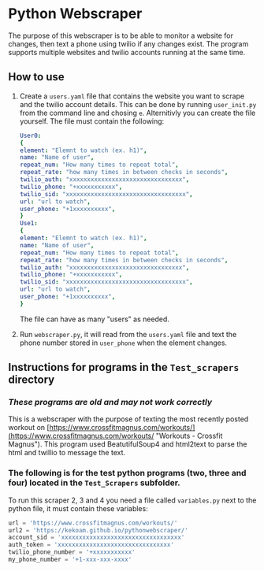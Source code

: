 # Python Webscraper

The purpose of this webscraper is to be able to monitor a website for changes, then text a phone using twilio if any changes exist.
The program supports multiple websites and twilio accounts running at the same time.

## How to use

1. Create a `users.yaml` file that contains the website you want to scrape and the twilio account details. This can be done by running `user_init.py` from the command line and chosing `e`. Alternitivly you can create the file yourself. The file must contain the following:

   ```yaml
   User0:
   {
   element: "Elemnt to watch (ex. h1)",
   name: "Name of user",
   repeat_num: "How many times to repeat total",
   repeat_rate: "how many times in between checks in seconds",
   twilio_auth: "xxxxxxxxxxxxxxxxxxxxxxxxxxxxxxxx",
   twilio_phone: "+xxxxxxxxxxx",
   twilio_sid: "xxxxxxxxxxxxxxxxxxxxxxxxxxxxxxxxxx",
   url: "url to watch",
   user_phone: "+1xxxxxxxxxx",
   }
   Use1:
   {
   element: "Elemnt to watch (ex. h1)",
   name: "Name of user",
   repeat_num: "How many times to repeat total",
   repeat_rate: "how many times in between checks in seconds",
   twilio_auth: "xxxxxxxxxxxxxxxxxxxxxxxxxxxxxxxx",
   twilio_phone: "+xxxxxxxxxxx",
   twilio_sid: "xxxxxxxxxxxxxxxxxxxxxxxxxxxxxxxxxx",
   url: "url to watch",
   user_phone: "+1xxxxxxxxxx",
   }

   ```

   The file can have as many "users" as needed.

2. Run `webscraper.py`, it will read from the `users.yaml` file and text the phone number stored in `user_phone` when the element changes.

## Instructions for programs in the `Test_scrapers` directory

### _These programs are old and may not work correctly_

This is a webscraper with the purpose of texting the most recently posted workout on [https://www.crossfitmagnus.com/workouts/](https://www.crossfitmagnus.com/workouts/ "Workouts - Crossfit Magnus").
This program used BeatutifulSoup4 and html2text to parse the html and twillio to message the text.

### The following is for the test python programs (two, three and four) located in the `Test_Scrapers` subfolder.

To run this scraper 2, 3 and 4 you need a file called `variables.py` next to the python file, it must contain these variables:

```python
url = 'https://www.crossfitmagnus.com/workouts/'
url2 = 'https://kekoam.github.io/pythonwebscraper/'
account_sid = 'xxxxxxxxxxxxxxxxxxxxxxxxxxxxxxxxxx'
auth_token = 'xxxxxxxxxxxxxxxxxxxxxxxxxxxxxxxx'
twilio_phone_number = '+xxxxxxxxxxx'
my_phone_number = '+1-xxx-xxx-xxxx'
```
